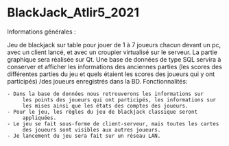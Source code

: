 # BlackJack_Atlir5_2021


Informations générales :

Jeu de blackjack sur table pour jouer de 1 à 7 joueurs chacun
devant un pc, avec un client lancé, et avec un croupier virtualisé
sur le serveur. La partie graphique sera réalisée sur Qt. Une base
de données de type SQL servira à conserver et afficher les
informations des anciennes parties (les scores des différentes
parties du jeu et quels étaient les scores des joueurs qui y ont
participés) /des joueurs enregistrés dans la BD.
Fonctionnalités:

    - Dans la base de données nous retrouverons les informations sur
         les points des joueurs qui ont participés, les informations sur
         les mises ainsi que les états des comptes des joueurs.
    - Pour le jeu, les règles du jeu de blackjack classique seront
         appliquées.
    - Le jeu se fait sous-forme de client-serveur, mais toutes les cartes
         des joueurs sont visibles aux autres joueurs.
    - Je lancement du jeu sera fait sur un réseau LAN.
